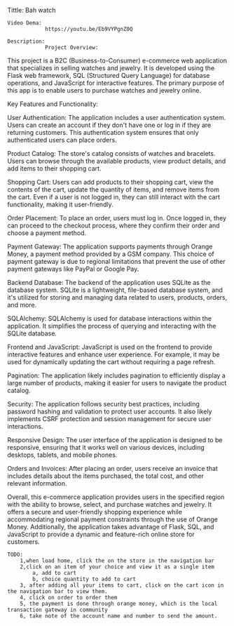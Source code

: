  Tittle:
        Bah watch

    Video Dema:
                https://youtu.be/Eb9VYPgnZ0Q

    Description:
                Project Overview:
This project is a B2C (Business-to-Consumer) e-commerce web application that specializes in selling watches and jewelry. It is developed using the Flask web framework, SQL (Structured Query Language) for database operations, and JavaScript for interactive features. The primary purpose of this app is to enable users to purchase watches and jewelry online.

Key Features and Functionality:

User Authentication: The application includes a user authentication system. Users can create an account if they don't have one or log in if they are returning customers. This authentication system ensures that only authenticated users can place orders.

Product Catalog: The store's catalog consists of watches and bracelets. Users can browse through the available products, view product details, and add items to their shopping cart.

Shopping Cart: Users can add products to their shopping cart, view the contents of the cart, update the quantity of items, and remove items from the cart. Even if a user is not logged in, they can still interact with the cart functionality, making it user-friendly.

Order Placement: To place an order, users must log in. Once logged in, they can proceed to the checkout process, where they confirm their order and choose a payment method.

Payment Gateway: The application supports payments through Orange Money, a payment method provided by a GSM company. This choice of payment gateway is due to regional limitations that prevent the use of other payment gateways like PayPal or Google Pay.

Backend Database: The backend of the application uses SQLite as the database system. SQLite is a lightweight, file-based database system, and it's utilized for storing and managing data related to users, products, orders, and more.

SQLAlchemy: SQLAlchemy is used for database interactions within the application. It simplifies the process of querying and interacting with the SQLite database.

Frontend and JavaScript: JavaScript is used on the frontend to provide interactive features and enhance user experience. For example, it may be used for dynamically updating the cart without requiring a page refresh.

Pagination: The application likely includes pagination to efficiently display a large number of products, making it easier for users to navigate the product catalog.

Security: The application follows security best practices, including password hashing and validation to protect user accounts. It also likely implements CSRF protection and session management for secure user interactions.

Responsive Design: The user interface of the application is designed to be responsive, ensuring that it works well on various devices, including desktops, tablets, and mobile phones.

Orders and Invoices: After placing an order, users receive an invoice that includes details about the items purchased, the total cost, and other relevant information.

Overall, this e-commerce application provides users in the specified region with the ability to browse, select, and purchase watches and jewelry. It offers a secure and user-friendly shopping experience while accommodating regional payment constraints through the use of Orange Money. Additionally, the application takes advantage of Flask, SQL, and JavaScript to provide a dynamic and feature-rich online store for customers.




    TODO:
        1,when load home, click the on the store in the navigation bar
        2,click on an item of your choice and view it as a single item
            a, add to cart
            b, choice quantity to add to cart
        3, after adding all your items to cart, click on the cart icon in the navigation bar to view them.
        4, click on order to order them
        5, the payment is done through orange money, which is the local transaction gateway in community
        6, take note of the account name and number to send the amount.
